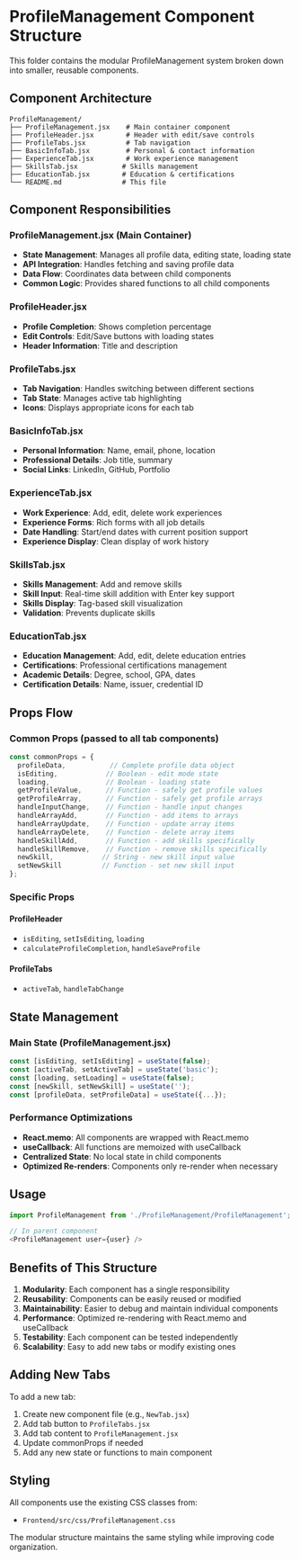 # ProfileManagement Component Structure

This folder contains the modular ProfileManagement system broken down into smaller, reusable components.

## Component Architecture

```
ProfileManagement/
├── ProfileManagement.jsx    # Main container component
├── ProfileHeader.jsx        # Header with edit/save controls
├── ProfileTabs.jsx          # Tab navigation
├── BasicInfoTab.jsx         # Personal & contact information
├── ExperienceTab.jsx        # Work experience management
├── SkillsTab.jsx           # Skills management
├── EducationTab.jsx        # Education & certifications
└── README.md               # This file
```

## Component Responsibilities

### ProfileManagement.jsx (Main Container)
- **State Management**: Manages all profile data, editing state, loading state
- **API Integration**: Handles fetching and saving profile data
- **Data Flow**: Coordinates data between child components
- **Common Logic**: Provides shared functions to all child components

### ProfileHeader.jsx
- **Profile Completion**: Shows completion percentage
- **Edit Controls**: Edit/Save buttons with loading states
- **Header Information**: Title and description

### ProfileTabs.jsx
- **Tab Navigation**: Handles switching between different sections
- **Tab State**: Manages active tab highlighting
- **Icons**: Displays appropriate icons for each tab

### BasicInfoTab.jsx
- **Personal Information**: Name, email, phone, location
- **Professional Details**: Job title, summary
- **Social Links**: LinkedIn, GitHub, Portfolio

### ExperienceTab.jsx
- **Work Experience**: Add, edit, delete work experiences
- **Experience Forms**: Rich forms with all job details
- **Date Handling**: Start/end dates with current position support
- **Experience Display**: Clean display of work history

### SkillsTab.jsx
- **Skills Management**: Add and remove skills
- **Skill Input**: Real-time skill addition with Enter key support
- **Skills Display**: Tag-based skill visualization
- **Validation**: Prevents duplicate skills

### EducationTab.jsx
- **Education Management**: Add, edit, delete education entries
- **Certifications**: Professional certifications management
- **Academic Details**: Degree, school, GPA, dates
- **Certification Details**: Name, issuer, credential ID

## Props Flow

### Common Props (passed to all tab components)
```javascript
const commonProps = {
  profileData,           // Complete profile data object
  isEditing,            // Boolean - edit mode state
  loading,              // Boolean - loading state
  getProfileValue,      // Function - safely get profile values
  getProfileArray,      // Function - safely get profile arrays
  handleInputChange,    // Function - handle input changes
  handleArrayAdd,       // Function - add items to arrays
  handleArrayUpdate,    // Function - update array items
  handleArrayDelete,    // Function - delete array items
  handleSkillAdd,       // Function - add skills specifically
  handleSkillRemove,    // Function - remove skills specifically
  newSkill,            // String - new skill input value
  setNewSkill          // Function - set new skill input
};
```

### Specific Props

#### ProfileHeader
- `isEditing`, `setIsEditing`, `loading`
- `calculateProfileCompletion`, `handleSaveProfile`

#### ProfileTabs
- `activeTab`, `handleTabChange`

## State Management

### Main State (ProfileManagement.jsx)
```javascript
const [isEditing, setIsEditing] = useState(false);
const [activeTab, setActiveTab] = useState('basic');
const [loading, setLoading] = useState(false);
const [newSkill, setNewSkill] = useState('');
const [profileData, setProfileData] = useState({...});
```

### Performance Optimizations
- **React.memo**: All components are wrapped with React.memo
- **useCallback**: All functions are memoized with useCallback
- **Centralized State**: No local state in child components
- **Optimized Re-renders**: Components only re-render when necessary

## Usage

```javascript
import ProfileManagement from './ProfileManagement/ProfileManagement';

// In parent component
<ProfileManagement user={user} />
```

## Benefits of This Structure

1. **Modularity**: Each component has a single responsibility
2. **Reusability**: Components can be easily reused or modified
3. **Maintainability**: Easier to debug and maintain individual components
4. **Performance**: Optimized re-rendering with React.memo and useCallback
5. **Testability**: Each component can be tested independently
6. **Scalability**: Easy to add new tabs or modify existing ones

## Adding New Tabs

To add a new tab:

1. Create new component file (e.g., `NewTab.jsx`)
2. Add tab button to `ProfileTabs.jsx`
3. Add tab content to `ProfileManagement.jsx`
4. Update commonProps if needed
5. Add any new state or functions to main component

## Styling

All components use the existing CSS classes from:
- `Frontend/src/css/ProfileManagement.css`

The modular structure maintains the same styling while improving code organization.
